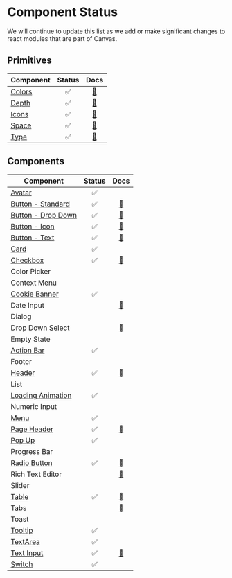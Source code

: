 # Component Status

We will continue to update this list as we add or make significant changes to react modules that are
part of Canvas.

## Primitives

| Component                               |       Status       |                               Docs                                |
| --------------------------------------- | :----------------: | :---------------------------------------------------------------: |
| [Colors](modules/canvas-kit-react-core) | :white_check_mark: | [:blue_book:](https://design.workday.com/guidelines/visual/color) |
| [Depth](modules/canvas-kit-react-core)  | :white_check_mark: | [:blue_book:](https://design.workday.com/guidelines/visual/depth) |
| [Icons](modules/canvas-kit-react-icon)  | :white_check_mark: | [:blue_book:](https://design.workday.com/guidelines/visual/icons) |
| [Space](modules/canvas-kit-react-core)  | :white_check_mark: | [:blue_book:](https://design.workday.com/guidelines/visual/space) |
| [Type](modules/canvas-kit-react-core)   | :white_check_mark: | [:blue_book:](https://design.workday.com/guidelines/visual/type)  |

## Components

| Component                                                       |       Status       |                                        Docs                                        |
| --------------------------------------------------------------- | :----------------: | :--------------------------------------------------------------------------------: |
| [Avatar](modules/canvas-kit-react-avatar)                       | :white_check_mark: |                                                                                    |
| [Button - Standard](modules/canvas-kit-react-button)            | :white_check_mark: |      [:blue_book:](https://design.workday.com/guidelines/components/buttons)       |
| [Button - Drop Down](modules/canvas-kit-react-button)           | :white_check_mark: |      [:blue_book:](https://design.workday.com/guidelines/components/buttons)       |
| [Button - Icon](modules/canvas-kit-react-button)                | :white_check_mark: |      [:blue_book:](https://design.workday.com/guidelines/components/buttons)       |
| [Button - Text](modules/canvas-kit-react-button)                | :white_check_mark: |      [:blue_book:](https://design.workday.com/guidelines/components/buttons)       |
| [Card](modules/canvas-kit-react-card)                           | :white_check_mark: |                                                                                    |
| [Checkbox](modules/canvas-kit-react-checkbox)                   | :white_check_mark: |    [:blue_book:](https://design.workday.com/guidelines/components/check-boxes)     |
| Color Picker                                                    |                    |                                                                                    |
| Context Menu                                                    |                    |                                                                                    |
| [Cookie Banner](modules/canvas-kit-react-cookie-banner)         | :white_check_mark: |                                                                                    |
| Date Input                                                      |                    |    [:blue_book:](https://design.workday.com/guidelines/components/date-picker)     |
| Dialog                                                          |                    |                                                                                    |
| Drop Down Select                                                |                    |   [:blue_book:](https://design.workday.com/guidelines/components/dropdown-menus)   |
| Empty State                                                     |                    |                                                                                    |
| [Action Bar](modules/canvas-kit-react-action-bar)               | :white_check_mark: |                                                                                    |
| Footer                                                          |                    |                                                                                    |
| [Header](modules/canvas-kit-react-header)                       | :white_check_mark: | [:blue_book:](https://design.workday.com/guidelines/components/application-header) |
| List                                                            |                    |                                                                                    |
| [Loading Animation](modules/canvas-kit-react-loading-animation) | :white_check_mark: |                                                                                    |
| Numeric Input                                                   |                    |                                                                                    |
| [Menu](modules/canvas-kit-react-menu)                           | :white_check_mark: |                                                                                    |
| [Page Header](modules/canvas-kit-react-page-header)             | :white_check_mark: |    [:blue_book:](https://design.workday.com/guidelines/components/page-header)     |
| [Pop Up](modules/canvas-kit-react-popup)                        | :white_check_mark: |                                                                                    |
| Progress Bar                                                    |                    |                                                                                    |
| [Radio Button](modules/canvas-kit-react-radio)                  | :white_check_mark: |   [:blue_book:](https://design.workday.com/guidelines/components/radio-buttons)    |
| Rich Text Editor                                                |                    |  [:blue_book:](https://design.workday.com/guidelines/components/rich-text-editor)  |
| Slider                                                          |                    |                                                                                    |
| [Table](modules/canvas-kit-react-table)                         | :white_check_mark: |       [:blue_book:](https://design.workday.com/guidelines/components/tables)       |
| Tabs                                                            |                    |        [:blue_book:](https://design.workday.com/guidelines/components/tabs)        |
| Toast                                                           |                    |                                                                                    |
| [Tooltip](modules/canvas-kit-react-tooltip)                     | :white_check_mark: |                                                                                    |
| [TextArea](modules/canvas-kit-react-text-area)                  | :white_check_mark: |                                                                                    |
| [Text Input](modules/canvas-kit-react-text-input)               | :white_check_mark: |    [:blue_book:](https://design.workday.com/guidelines/components/text-inputs)     |
| [Switch](modules/canvas-kit-react-switch)                       | :white_check_mark: |                                                                                    |  |
